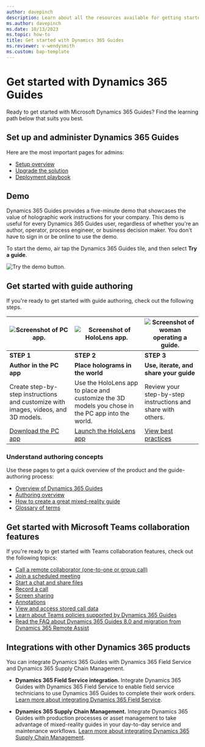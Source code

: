 ```yaml
---
author: davepinch
description: Learn about all the resources available for getting started with Dynamics 365 Guides
ms.author: davepinch
ms.date: 10/13/2023
ms.topic: how-to
title: Get started with Dynamics 365 Guides
ms.reviewer: v-wendysmith
ms.custom: bap-template
---
```


# Get started with Dynamics 365 Guides

Ready to get started with Microsoft Dynamics 365 Guides? Find the learning path below that suits you best.

## Set up and administer Dynamics 365 Guides

Here are the most important pages for admins:

- [Setup overview](setup.md)
- [Upgrade the solution](upgrade.md)
- [Deployment playbook](admin-deployment-playbook.md)

## Demo

Dynamics 365 Guides provides a five-minute demo that showcases the value of holographic work instructions for your company. This demo is useful for every Dynamics 365 Guides user, regardless of whether you're an author, operator, process engineer, or business decision maker. You don't have to sign in or be online to use the demo.

To start the demo, air tap the Dynamics 365 Guides tile, and then select **Try a guide**.

![Try the demo button.](media/touch-sign-in.jpg "Try the demo button")

## Get started with guide authoring

If you're ready to get started with guide authoring, check out the following steps. 

|![Screenshot of PC app.](media/pc-app.jpg "Screenshot of PC app")|![Screenshot of HoloLens app.](media/hololens-app.jpg "Screenshot of HoloLens app")|![Screenshot of woman operating a guide.](media/best-practices.jpg "Screenshot of woman operating a guide")|
|-----------------------------------|-----------------------------------|-----------------------------------|
|**STEP 1**|**STEP 2**|**STEP 3**|
|**Author in the PC app**|**Place holograms in the world**|**Use, iterate, and share your guide**|
|Create step-by-step instructions and customize with images, videos, and 3D models.|Use the HoloLens app to place and customize the 3D models you chose in the PC app into the world. |Review your step-by-step instructions and share with others.|
|[Download the PC app](setup-step-three.md#download-the-pc-app)|[Launch the HoloLens app](setup-step-three.md#launch-the-hololens-app)|[View best practices](great-guide.md)|

### Understand authoring concepts

Use these pages to get a quick overview of the product and the guide-authoring process:

- [Overview of Dynamics 365 Guides](overview.md)
- [Authoring overview](authoring-overview.md)
- [How to create a great mixed-reality guide](great-guide.md)
- [Glossary of terms](glossary.md)

## Get started with Microsoft Teams collaboration features

If you're ready to get started with Teams collaboration features, check out the following topics:

- [Call a remote collaborator (one-to-one or group call)](calling-start-call.md)
- [Join a scheduled meeting](calling-meetings.md)
- [Start a chat and share files](calling-chat-file-sharing.md)
- [Record a call](calling-record-call.md)
- [Screen sharing](calling-screen-sharing.md)
- [Annotations](calling-annotations.md)
- [View and access stored call data](call-logging.md)
- [Learn about Teams policies supported by Dynamics 365 Guides](admin-teams-policies.md)
- [Read the FAQ about Dynamics 365 Guides 8.0 and migration from Dynamics 365 Remote Assist](faq-version-8.md)

## Integrations with other Dynamics 365 products

You can integrate Dynamics 365 Guides with Dynamics 365 Field Service and Dynamics 365 Supply Chain Management.

- **Dynamics 365 Field Service integration.** Integrate Dynamics 365 Guides with Dynamics 365 Field Service to enable field service technicians to use Dynamics 365 Guides to complete their work orders. [Learn more about integrating Dynamics 365 Field Service](field-service.md).

- **Dynamics 365 Supply Chain Management.** Integrate Dynamics 365 Guides with production processes or asset management to take advantage of mixed-reality guides in your day-to-day service and maintenance workflows. [Learn more about integrating Dynamics 365 Supply Chain Management](admin-integrate-asset-management.md).
